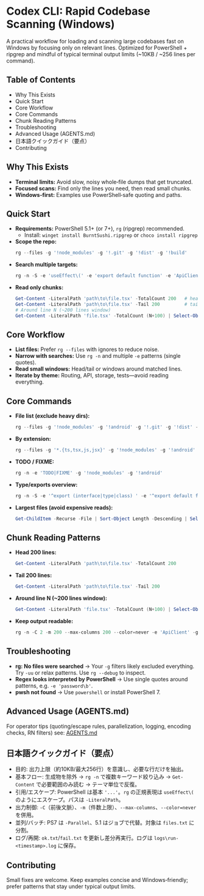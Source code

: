 # Codex CLI: Rapid Codebase Scanning (Windows)

A practical workflow for loading and scanning large codebases fast on Windows by focusing only on relevant lines. Optimized for PowerShell + ripgrep and mindful of typical terminal output limits (~10KB / ~256 lines per command).

## Table of Contents
- Why This Exists
- Quick Start
- Core Workflow
- Core Commands
- Chunk Reading Patterns
- Troubleshooting
- Advanced Usage (AGENTS.md)
- 日本語クイックガイド（要点）
- Contributing

## Why This Exists
- **Terminal limits:** Avoid slow, noisy whole‑file dumps that get truncated.
- **Focused scans:** Find only the lines you need, then read small chunks.
- **Windows-first:** Examples use PowerShell‑safe quoting and paths.

## Quick Start
- **Requirements:** PowerShell 5.1+ (or 7+), `rg` (ripgrep) recommended.
  - Install: `winget install BurntSushi.ripgrep` or `choco install ripgrep`
- **Scope the repo:**
  ```powershell
  rg --files -g '!node_modules' -g '!.git' -g '!dist' -g '!build'
  ```
- **Search multiple targets:**
  ```powershell
  rg -n -S -e 'useEffect\(' -e 'export default function' -e 'ApiClient' -g '!node_modules' -g '!android'
  ```
- **Read only chunks:**
  ```powershell
  Get-Content -LiteralPath 'path\to\file.tsx' -TotalCount 200   # head
  Get-Content -LiteralPath 'path\to\file.tsx' -Tail 200         # tail
  # Around line N (~200 lines window)
  Get-Content -LiteralPath 'file.tsx' -TotalCount (N+100) | Select-Object -Last 200
  ```

## Core Workflow
- **List files:** Prefer `rg --files` with ignores to reduce noise.
- **Narrow with searches:** Use `rg -n` and multiple `-e` patterns (single quotes).
- **Read small windows:** Head/tail or windows around matched lines.
- **Iterate by theme:** Routing, API, storage, tests—avoid reading everything.

## Core Commands
- **File list (exclude heavy dirs):**
  ```powershell
  rg --files -g '!node_modules' -g '!android' -g '!.git' -g '!dist' -g '!build'
  ```
- **By extension:**
  ```powershell
  rg --files -g '*.{ts,tsx,js,jsx}' -g '!node_modules' -g '!android'
  ```
- **TODO / FIXME:**
  ```powershell
  rg -n -e 'TODO|FIXME' -g '!node_modules' -g '!android'
  ```
- **Type/exports overview:**
  ```powershell
  rg -n -S -e '^export (interface|type|class) ' -e '^export default function' -g '!node_modules' -g '!android'
  ```
- **Largest files (avoid expensive reads):**
  ```powershell
  Get-ChildItem -Recurse -File | Sort-Object Length -Descending | Select-Object -First 50 Length,FullName
  ```

## Chunk Reading Patterns
- **Head 200 lines:**
  ```powershell
  Get-Content -LiteralPath 'path\to\file.tsx' -TotalCount 200
  ```
- **Tail 200 lines:**
  ```powershell
  Get-Content -LiteralPath 'path\to\file.tsx' -Tail 200
  ```
- **Around line N (~200 lines window):**
  ```powershell
  Get-Content -LiteralPath 'file.tsx' -TotalCount (N+100) | Select-Object -Last 200
  ```
- **Keep output readable:**
  ```powershell
  rg -n -C 2 -m 200 --max-columns 200 --color=never -e 'ApiClient' -g '!node_modules'
  ```

## Troubleshooting
- **rg: No files were searched** → Your `-g` filters likely excluded everything. Try `-uu` or relax patterns. Use `rg --debug` to inspect.
- **Regex looks interpreted by PowerShell** → Use single quotes around patterns, e.g. `-e 'password\b'`.
- **pwsh not found** → Use `powershell` or install PowerShell 7.

## Advanced Usage (AGENTS.md)
For operator tips (quoting/escape rules, parallelization, logging, encoding checks, RN filters) see: [AGENTS.md](AGENTS.md)

## 日本語クイックガイド（要点）
- 目的: 出力上限（約10KB/最大256行）を意識し、必要な行だけを抽出。
- 基本フロー: 生成物を除外 → `rg -n` で複数キーワード絞り込み → `Get-Content` で必要範囲のみ読む → テーマ単位で反復。
- 引用/エスケープ: PowerShell は基本 `'...'`。`rg` の正規表現は `useEffect\(` のようにエスケープ。パスは `-LiteralPath`。
- 出力制御: `-C`（前後文脈）、`-m`（件数上限）、`--max-columns`、`--color=never` を併用。
- 並列/バッチ: PS7 は `-Parallel`、5.1 はジョブで代替。対象は `files.txt` に分割。
- ログ/再開: `ok.txt`/`fail.txt` を更新し差分再実行。ログは `logs\run-<timestamp>.log` に保存。

## Contributing
Small fixes are welcome. Keep examples concise and Windows‑friendly; prefer patterns that stay under typical output limits.

